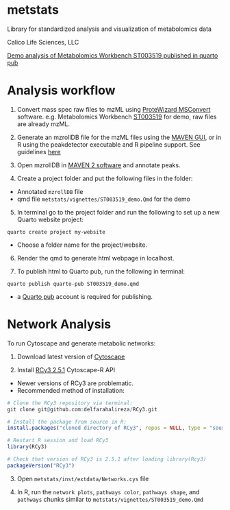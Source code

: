 # metstats
Library for standardized analysis and visualization of metabolomics data

Calico Life Sciences, LLC

[Demo analysis of Metabolomics Workbench ST003519 published in quarto pub](https://delfarahalireza.quarto.pub/metstats-demo---metabolomics-workbench-st003519/)

# Analysis workflow

1. Convert mass spec raw files to mzML using [ProteWizard MSConvert](https://proteowizard.sourceforge.io/tools/msconvert.html) software.
e.g. Metabolomics Workbench [ST003519](https://www.metabolomicsworkbench.org/data/DRCCMetadata.php?Mode=Study&DataMode=AllData&StudyID=ST003519&StudyType=MS&ResultType=1#DataTabs) for demo, raw files are already mzML.

2. Generate an mzrollDB file for the mzML files using the [MAVEN GUI](https://github.com/eugenemel/maven/releases), or in R using the peakdetector executable and R pipeline support. See guidelines [here](https://github.com/eugenemel/maven/blob/master/peakdetector_pipeline/README.md)

3. Open mzrollDB in [MAVEN 2 software](https://www.mdpi.com/2218-1989/12/8/684) and annotate peaks.

4. Create a project folder and put the following files in the folder:
- Annotated ```mzrollDB``` file
- qmd file ```metstats/vignettes/ST003519_demo.Qmd``` for the demo

5. In terminal go to the project folder and run the following to set up a new Quarto website project:
```
quarto create project my-website
```
- Choose a folder name for the project/website.

6. Render the qmd to generate html webpage in localhost.

7. To publish html to Quarto pub, run the following in terminal:
```
quarto publish quarto-pub ST003519_demo.qmd
```
- a [Quarto pub](https://quartopub.com/) account is required for publishing.

# Network Analysis

To run Cytoscape and generate metabolic networks:

1. Download latest version of [Cytoscape](https://cytoscape.org/download.html)

2. Install [RCy3 2.5.1](https://github.com/delfarahalireza/RCy3) Cytoscape-R API
- Newer versions of RCy3 are problematic.
- Recommended method of installation:

```r
# Clone the RCy3 repository via terminal:
git clone git@github.com:delfarahalireza/RCy3.git

# Install the package from source in R:
install.packages("cloned directory of RCy3", repos = NULL, type = "source")

# Restart R session and load RCy3
library(RCy3)

# Check that version of RCy3 is 2.5.1 after loading library(Rcy3)
packageVersion("RCy3")

```

3. Open ```metstats/inst/extdata/Networks.cys``` file

4. In R, run the ```network plots```, ```pathways color```, ```pathways shape```, and ```pathways``` chunks similar to ```metstats/vignettes/ST003519_demo.Qmd```
